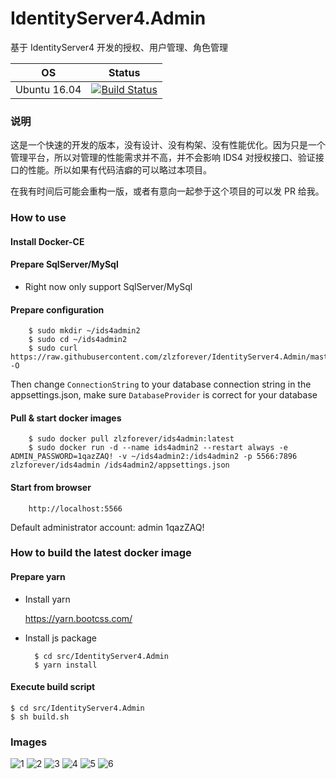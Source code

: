 # IdentityServer4.Admin

基于 IdentityServer4 开发的授权、用户管理、角色管理

| OS | Status |
|---|---|
| Ubuntu 16.04 | [![Build Status](https://dev.azure.com/zlzforever/IdentityServer4.Admin/_apis/build/status/Ids4.Admin%20Build)](https://dev.azure.com/zlzforever/IdentityServer4.Admin/_build/latest?definitionId=2) |

### 说明

这是一个快速的开发的版本，没有设计、没有构架、没有性能优化。因为只是一个管理平台，所以对管理的性能需求并不高，并不会影响 IDS4 对授权接口、验证接口的性能。所以如果有代码洁癖的可以略过本项目。

在我有时间后可能会重构一版，或者有意向一起参于这个项目的可以发 PR 给我。

### How to use

#### Install Docker-CE

#### Prepare SqlServer/MySql

+ Right now only support SqlServer/MySql

#### Prepare configuration

        $ sudo mkdir ~/ids4admin2
        $ sudo cd ~/ids4admin2
        $ sudo curl https://raw.githubusercontent.com/zlzforever/IdentityServer4.Admin/master/src/IdentityServer4.Admin/appsettings.json -O

Then change `ConnectionString` to your database connection string in the appsettings.json, make sure `DatabaseProvider` is correct for your database

#### Pull & start docker images

        $ sudo docker pull zlzforever/ids4admin:latest
        $ sudo docker run -d --name ids4admin2 --restart always -e ADMIN_PASSWORD=1qazZAQ! -v ~/ids4admin2:/ids4admin2 -p 5566:7896 zlzforever/ids4admin /ids4admin2/appsettings.json
        
#### Start from browser

        http://localhost:5566

 Default administrator account: admin  1qazZAQ!

### How to build the latest docker image

#### Prepare yarn

+ Install yarn

    https://yarn.bootcss.com/

+ Install js package

        $ cd src/IdentityServer4.Admin
        $ yarn install    
    
#### Execute build script
    
    $ cd src/IdentityServer4.Admin
    $ sh build.sh                     

### Images

![1](https://raw.githubusercontent.com/zlzforever/IdentityServer4.Admin/master/images/001.png)
![2](https://raw.githubusercontent.com/zlzforever/IdentityServer4.Admin/master/images/002.png)
![3](https://raw.githubusercontent.com/zlzforever/IdentityServer4.Admin/master/images/003.png)
![4](https://raw.githubusercontent.com/zlzforever/IdentityServer4.Admin/master/images/004.png)
![5](https://raw.githubusercontent.com/zlzforever/IdentityServer4.Admin/master/images/005.png)
![6](https://raw.githubusercontent.com/zlzforever/IdentityServer4.Admin/master/images/006.png)







